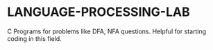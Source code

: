 # LANGUAGE-PROCESSING-LAB
C Programs for problems like DFA, NFA questions. Helpful for starting coding in this field.
